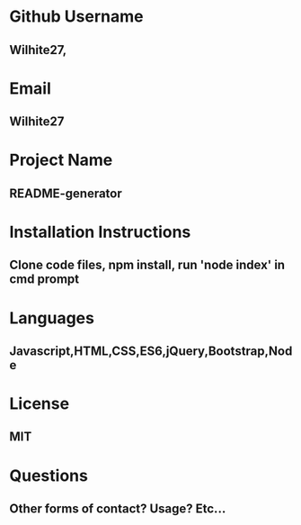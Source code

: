 
  # Github Username
  ## Wilhite27,
  
  # Email
  ## Wilhite27

  # Project Name
  ## README-generator

  # Installation Instructions
  ## Clone code files, npm install, run 'node index' in cmd prompt

  # Languages
  ## Javascript,HTML,CSS,ES6,jQuery,Bootstrap,Node

  # License 
  ## MIT

  # Questions
  ## Other forms of contact? Usage? Etc...
  